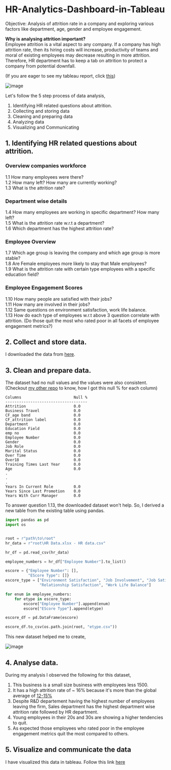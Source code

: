 # HR-Analytics-Dashboard-in-Tableau
Objective: Analysis of attrition rate in a company and exploring various factors like department, age, gender and employee engagement.

**Why is analysing attrition important?** <br>
Employee attrition is a vital aspect to any company. If a company has high attrition rate, then its hiring costs will increase, productivity of teams and moral of existing employees may decrease resulting in more attrition. Therefore, HR department has to keep a tab on attrition to protect a company from potential downfall.

(If you are eager to see my tableau report, click [this](https://public.tableau.com/views/HRanalytics_17061454213120/FinalDash?:language=en-US&publish=yes&:display_count=n&:origin=viz_share_link))

![image](https://github.com/StarRider/HR-Analytics-Dashboard-in-Tableau/assets/30108439/82a10bbf-1005-44b4-a348-bbec6bf4cad2)


Let's follow the 5 step process of data analysis,

1. Identifying HR related questions about attrition.
2. Collecting and storing data
3. Cleaning and preparing data
4. Analyzing data
5. Visualizing and Communicating

## 1. Identifying HR related questions about attrition.

### Overview companies workforce
1.1 How many employees were there?<br>
1.2 How many left? How many are currently working?<br>
1.3 What is the attrition rate?<br>

### Department wise details
1.4 How many employees are working in specific department? How many left?<br>
1.5 What is the attrition rate w.r.t a department?<br>
1.6 Which department has the highest attrition rate?<br>

### Employee Overview
1.7 Which age group is leaving the company and which age group is more stable?<br>
1.8 Are Female employees more likely to stay that Male employees?<br>
1.9 What is the attrition rate with certain type employees with a specific education field?<br>

### Employee Engagement Scores
1.10 How many people are satisfied with their jobs?<br>
1.11 How many are involved in their jobs?<br>
1.12 Same questions on environment satisfaction, work life balance.<br>
1.13 How do each type of employees w.r.t above 3 question correlate with attrition. (Do those quit the most who rated poor in all facets of employee engagement metrics?)<br>

## 2. Collect and store data.
I downloaded the data from [here](https://www.kaggle.com/datasets/pavansubhasht/ibm-hr-analytics-attrition-dataset).

## 3. Clean and prepare data.
The dataset had no null values and the values were also consistent. (Checkout [my other repo](https://github.com/StarRider/Data-Science-Job-Market-Tableau-Dashboard#3-clean-and-prepare-data) to know, how I got this null % for each column)
```
Columns                       Null %
------------------------------------
Attrition                     0.0
Business Travel               0.0
CF_age band                   0.0
CF_attrition label            0.0
Department                    0.0
Education Field               0.0
emp no                        0.0
Employee Number               0.0
Gender                        0.0
Job Role                      0.0
Marital Status                0.0
Over Time                     0.0
Over18                        0.0
Training Times Last Year      0.0
Age                           0.0
.
.
.
Years In Current Role         0.0
Years Since Last Promotion    0.0
Years With Curr Manager       0.0
```
To answer question 1.13, the downloaded dataset won't help. So, I derived a new table from the existing table using pandas.
```python
import pandas as pd
import os


root = r"path\to\root"
hr_data = r"root\HR Data.xlsx - HR data.csv"

hr_df = pd.read_csv(hr_data)

employee_numbers = hr_df["Employee Number"].to_list()

escore = {"Employee Number": [],
          "EScore Type": []}
escore_type = ["Environment Satisfaction", "Job Involvement", "Job Satisfaction",
               "Relationship Satisfaction", "Work Life Balance"]

for enum in employee_numbers:
    for etype in escore_type:
        escore["Employee Number"].append(enum)
        escore["EScore Type"].append(etype)

escore_df = pd.DataFrame(escore)

escore_df.to_csv(os.path.join(root, "etype.csv"))
```

This new dataset helped me to create,

![image](https://github.com/StarRider/HR-Analytics-Dashboard-in-Tableau/assets/30108439/3e7dd949-b78d-45ad-8455-7866bf5bc0be)


## 4. Analyse data.
During my analysis I observed the following for this dataset,

1. This business is a small size business with employees less 1500.
2. It has a high attrition rate of ~ 16% because it's more than the global average of [12-15%](https://engagedly.com/blog/employee-turnover-rate-by-industry/#:~:text=As%20of%20the%20latest%20available,lower%20depending%20on%20various%20factors.)
3. Despite R&D departement having the highest number of employees leaving the firm, Sales department has the highest department wise attrition rate followed by HR department.
4. Young employees in their 20s and 30s are showing a higher tendencies to quit.
5. As expected those employees who rated poor in the employee engagement metrics quit the most compared to others.

## 5. Visualize and communicate the data
I have visualized this data in tableau. Follow this link [here](https://public.tableau.com/views/HRanalytics_17061454213120/FinalDash?:language=en-US&publish=yes&:display_count=n&:origin=viz_share_link)


